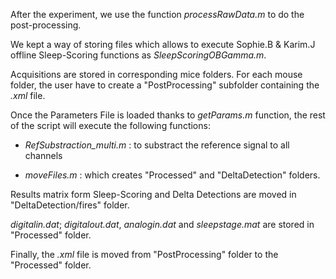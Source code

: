After the experiment, we use the function _processRawData.m_ to do the post-processing.

We kept a way of storing files which allows to execute Sophie.B & Karim.J offline Sleep-Scoring functions as _SleepScoringOBGamma.m_.

Acquisitions are stored in corresponding mice folders. 
For each mouse folder, the user have to create a "PostProcessing" subfolder containing the _.xml_ file. 

Once the Parameters File is loaded thanks to _getParams.m_ function, the rest of the script will execute the following functions: 
* _RefSubstraction_multi.m_ : to substract the reference signal to all channels

* _moveFiles.m_ : which creates "Processed" and "DeltaDetection" folders. 

Results matrix form Sleep-Scoring and Delta Detections are moved in "DeltaDetection/fires" folder.

_digitalin.dat_; _digitalout.dat_, _analogin.dat_ and _sleepstage.mat_ are stored in "Processed" folder. 

Finally, the _.xml_ file is moved from "PostProcessing" folder to the "Processed" folder. 